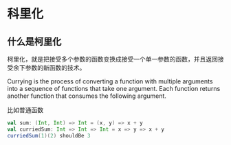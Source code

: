 # 科里化

## 什么是柯里化

柯里化，就是把接受多个参数的函数变换成接受一个单一参数的函数，并且返回接受余下参数的新函数的技术。

Currying is the process of converting a function with multiple arguments into a sequence of functions that take one argument. Each function returns another function that consumes the following argument.

比如普通函数

```scala
val sum: (Int, Int) => Int = (x, y) => x + y 
val curriedSum: Int => Int => Int = x => y => x + y
curriedSum(1)(2) shouldBe 3
```
